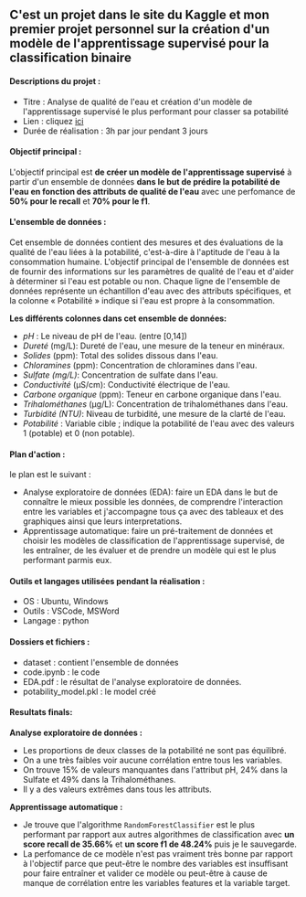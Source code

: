 ## C'est un projet dans le site du Kaggle et mon premier projet personnel sur la création d'un modèle de l'apprentissage supervisé pour la classification binaire

#### Descriptions du projet :

-   Titre : Analyse de qualité de l'eau et création d'un modèle de l'apprentissage supervisé le plus performant pour classer sa potabilité
-   Lien : cliquez [ici](https://www.kaggle.com/datasets/uom190346a/water-quality-and-potability)
-   Durée de réalisation : 3h par jour pendant 3 jours

#### Objectif principal :

L'objectif principal est **de créer un modèle de l'apprentissage supervisé** à partir d'un ensemble de données **dans le but de prédire la potabilité de l'eau en fonction des attributs de qualité de l'eau** avec une perfomance de **50% pour le recall** et **70% pour le f1**.

#### L'ensemble de données :

Cet ensemble de données contient des mesures et des évaluations de la qualité de l'eau liées à la potabilité, c'est-à-dire à l'aptitude de l'eau à la consommation humaine. L'objectif principal de l'ensemble de données est de fournir des informations sur les paramètres de qualité de l'eau et d'aider à déterminer si l'eau est potable ou non. Chaque ligne de l'ensemble de données représente un échantillon d'eau avec des attributs spécifiques, et la colonne « Potabilité » indique si l'eau est propre à la consommation.

**Les différents colonnes dans cet ensemble de données:**

-   *pH* : Le niveau de pH de l'eau. (entre [0,14])
-   *Dureté* (mg/L): Dureté de l'eau, une mesure de la teneur en minéraux.
-   *Solides* (ppm): Total des solides dissous dans l'eau.
-   *Chloramines* (ppm): Concentration de chloramines dans l'eau.
-   *Sulfate (mg/L)*: Concentration de sulfate dans l'eau.
-   *Conductivité* (μS/cm): Conductivité électrique de l'eau.
-   *Carbone organique* (ppm): Teneur en carbone organique dans l'eau.
-   *Trihalométhanes* (μg/L): Concentration de trihalométhanes dans l'eau.
-   *Turbidité (NTU)*: Niveau de turbidité, une mesure de la clarté de l'eau.
-   *Potabilité* : Variable cible ; indique la potabilité de l'eau avec des valeurs 1 (potable) et 0 (non potable).

#### Plan d'action :

le plan est le suivant :

-   Analyse exploratoire de données (EDA): faire un EDA dans le but de connaître le mieux possible les données, de comprendre l'interaction entre les variables et j'accompagne tous ça avec des tableaux et des graphiques ainsi que leurs interpretations.
-   Apprentissage automatique: faire un pré-traitement de données et choisir les modèles de classification de l'apprentissage supervisé, de les entraîner, de les évaluer et de prendre un modèle qui est le plus performant parmis eux.

#### Outils et langages utilisées pendant la réalisation :

-   OS : Ubuntu, Windows
-   Outils : VSCode, MSWord
-   Langage : python

#### Dossiers et fichiers :

-   dataset : contient l'ensemble de données
-   code.ipynb : le code
-   EDA.pdf : le résultat de l'analyse exploratoire de données.
-   potability_model.pkl : le model créé

#### Resultats finals:

**Analyse exploratoire de données :**

-   Les proportions de deux classes de la potabilité ne sont pas équilibré.
-   On a une très faibles voir aucune corrélation entre tous les variables.
-   On trouve 15% de valeurs manquantes dans l'attribut pH, 24% dans la Sulfate et 49% dans la Trihalométhanes.
-   Il y a des valeurs extrêmes dans tous les attributs.

**Apprentissage automatique :**

-   Je trouve que l'algorithme `RandomForestClassifier` est le plus performant par rapport aux autres algorithmes de classification avec **un score recall de 35.66%** et **un score f1 de 48.24%** puis je le sauvegarde.
-   La perfomance de ce modèle n'est pas vraiment très bonne par rapport à l'objectif parce que peut-être le nombre des variables est insuffisant pour faire entraîner et valider ce modèle ou peut-être à cause de manque de corrélation entre les variables features et la variable target.
